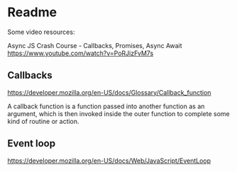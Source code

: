# Readme

Some video resources:

Async JS Crash Course - Callbacks, Promises, Async Await
https://www.youtube.com/watch?v=PoRJizFvM7s


## Callbacks

https://developer.mozilla.org/en-US/docs/Glossary/Callback_function

A callback function is a function passed into another function as an argument, which is then invoked inside the outer function to complete some kind of routine or action.


## Event loop

https://developer.mozilla.org/en-US/docs/Web/JavaScript/EventLoop

